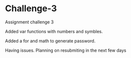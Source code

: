 # Challenge-3
Assignment challenge 3

Added var functions with numbers and symbles.

Added a for and math to generate password.

Having issues. Planning on resubmiting in the next few days